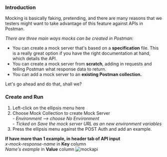 <h3>Introduction</h3>

<p>Mocking is basically faking, pretending, and there are many reasons that we testers might want to take advantage of this feature against APIs in Postman.</p>
  
<em>There are three main ways mocks can be created in Postman:</em>
<ul>
  <li><data>You can create a mock server that's based on a <strong>specification</strong> file. This is a really great option if you have the right documentation at hand, which details the API.</data></li>
  <li><data>You can create a mock server from <strong>scratch</strong>, adding in requests and telling Postman what response data to return.</data></li>
  <li><data>You can add a mock server to an <strong>existing Postman collection.</strong></data></li>
</ul>
Let's go ahead and do that, shall we?

<h3>Create and Run</h3>
<ol>
  <li>Left-click on the ellipsis menu here</li>
  <li>Choose Mock Collection to create Mock Server</li>
    <em>- Environment --> choose No Environment</em>
  <br>
    <em>- Ticked on Save the mock server URL as an new environment variables </em>
  <li>Press the ellipsis menu against the POST Auth and add an example.</li>
</ol>
<strong>If have more than 1 example, in header tab of API input</strong> <br><i>x-mock-response-name </i> in <strong>Key</strong> column <br> <i>Name's example</i> in <strong>Value</strong> column<be>
<img src="https://github.com/user-attachments/assets/c5233377-c6c8-45cc-90b0-3872fcfda4c6" alt="mockapi">
